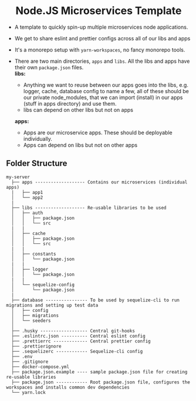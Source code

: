 <h1 align="center">Node.JS Microservices Template</h1>

- A template to quickly spin-up multiple microservices node applications.
- We get to share eslint and prettier configs across all of our libs and apps
- It's a monorepo setup with `yarn-workspaces`, no fancy monorepo tools.
- There are two main directories, `apps` and `libs`. All the libs and apps have their own `package.json` files.  
  **libs:**

  - Anything we want to reuse between our apps goes into the libs, e.g. logger, cache, database config to name a few, all of these should be our private node_modules, that we can import (install) in our apps (stuff in apps directory) and use them.
  - libs can depend on other libs but not on apps

  **apps:**

  - Apps are our microservice apps. These should be deployable individually.
  - Apps can depend on libs but not on other apps

## Folder Structure

```text
my-server
  ├── apps ------------------- Contains our microservices (individual apps)
  |   ├── app1
  │   └── app2
  |
  ├── libs ------------------- Re-usable libraries to be used
  │   ├── auth
  │   │   ├── package.json
  │   │   └── src
  |   |
  │   ├── cache
  │   │   ├── package.json
  │   │   └── src
  |   |
  │   ├── constants
  │   │   └── package.json
  |   |
  │   ├── logger
  │   │   └── package.json
  |   |
  │   └── sequelize-config
  │       └── package.json
  |
  ├── database ---------------- To be used by sequelize-cli to run migrations and setting up test data
  │   ├── config
  │   ├── migrations
  │   └── seeders
  │
  ├── .husky ------------------ Central git-hooks
  ├── .eslintrc.json ---------- Central eslint config
  ├── .prettierrc ------------- Central prettier config
  ├── .prettierignore
  ├── .sequelizerc ------------ Sequelize-cli config
  ├── .env
  ├── .gitignore
  ├── docker-compose.yml
  ├── package.json.example ---- sample package.json file for creating re-usable libraries
  ├── package.json ------------ Root package.json file, configures the workspaces and installs common dev dependencies
  └── yarn.lock
```
